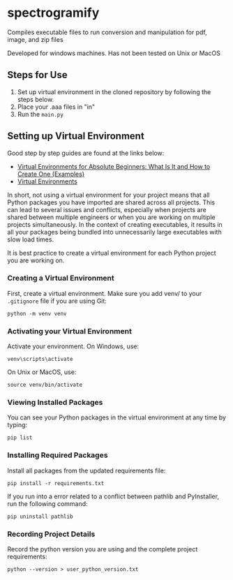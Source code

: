 # spectrogramify

Compiles executable files to run conversion and manipulation for pdf, image, and zip files 

Developed for windows machines. Has not been tested on Unix or MacOS

## Steps for Use

1. Set up virtual environment in the cloned repository by following the steps below.
2. Place your .aaa files in "in"
2. Run the `main.py`


## Setting up Virtual Environment

Good step by step guides are found at the links below: 
- [Virtual Environments for Absolute Beginners: What Is It and How to Create One (Examples)](https://towardsdatascience.com/virtual-environments-for-absolute-beginners-what-is-it-and-how-to-create-one-examples-a48da8982d4b)
- [Virtual Environments](https://towardsdatascience.com/virtual-environments-104c62d48c54)

In short, not using a virtual environment for your project means that all Python packages you have imported are shared across all projects. This can lead to several issues and conflicts, especially when projects are shared between multiple engineers or when you are working on multiple projects simultaneously. In the context of creating executables, it results in all your packages being bundled into unnecessarily large executables with slow load times.

It is best practice to create a virtual environment for each Python project you are working on.

### Creating a Virtual Environment

First, create a virtual environment. Make sure you add venv/ to your `.gitignore` file if you are using Git:
```
python -m venv venv
```
### Activating your Virtual Environment

Activate your environment. On Windows, use:
```
venv\scripts\activate
```
On Unix or MacOS, use:
```
source venv/bin/activate
```
### Viewing Installed Packages

You can see your Python packages in the virtual environment at any time by typing:
```
pip list
```
### Installing Required Packages

Install all packages from the updated requirements file:
```
pip install -r requirements.txt
```
If you run into a error related to a conflict between pathlib and PyInstaller, run the following command:
```
pip uninstall pathlib
```


### Recording Project Details

Record the python version you are using and the complete project requirements:
```
python --version > user_python_version.txt
```
